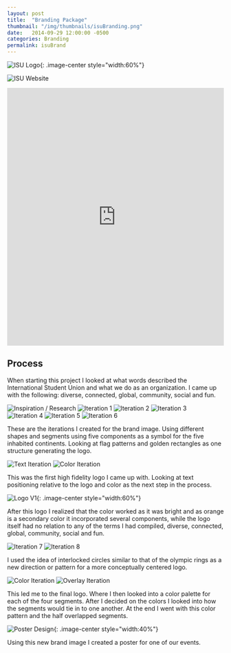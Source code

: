 ```yaml
---
layout: post
title:  "Branding Package"
thumbnail: "/img/thumbnails/isuBranding.png"
date:   2014-09-29 12:00:00 -0500
categories: Branding
permalink: isuBrand
---
```


![ISU Logo](../img/ISU/ISUlogo.svg){: .image-center style="width:60%"}

![ISU Website](../img/ISU/ISUwebsite.png)


<iframe width="100%" height="600" src="http://e.issuu.com/embed.html#0/11599873" frameborder="0"allowfullscreen></iframe>


## Process

When starting this project I looked at what words described the International Student Union and what we do as an organization. I came up with the following: diverse, connected, global, community, social and fun.

![Inspiration / Research](../img/ISU/ISUinspiration.png)
![Iteration 1](../img/ISU/ISUiteration1.png)
![Iteration 2](../img/ISU/ISUiteration2.png)
![Iteration 3](../img/ISU/ISUiteration3.png)
![Iteration 4](../img/ISU/ISUiteration4.png)
![Iteration 5](../img/ISU/ISUiteration5.png)
![Iteration 6](../img/ISU/ISUiteration5.png)

These are the iterations I created for the brand image. Using different shapes and segments using five components as a symbol for the five inhabited continents. Looking at flag patterns and golden rectangles as one structure generating the logo.

![Text Iteration](../img/ISU/ISUcolorText1.png)
![Color Iteration](../img/ISU/ISUcolorText2.png)

This was the first high fidelity logo I came up with. Looking at text positioning relative to the logo and color as the next step in the process.


![Logo V1](../img/ISU/ISUlogoV1.png){: .image-center style="width:60%"}

After this logo I realized that the color worked as it was bright and as orange is a secondary color it incorporated several components, while the logo itself had no relation to any of the terms I had compiled, diverse, connected, global, community, social and fun.

![Iteration 7](../img/ISU/ISUiteration7.png)
![Iteration 8](../img/ISU/ISUiteration8.png)

I used the idea of interlocked circles similar to that of the olympic rings as a new direction or pattern for a more conceptually centered logo.

![Color Iteration](../img/ISU/ISUweaveColor.png)
![Overlay Iteration](../img/ISU/ISUweavePattern.png)

This led me to the final logo. Where I then looked into a color palette for each of the four segments. After I decided on the colors I looked into how the segments would tie in to one another. At the end I went with this color pattern and the half overlapped segments.

![Poster Design](../img/ISU/ISUposter.png){: .image-center style="width:40%"}

Using this new brand image I created a poster for one of our events.
